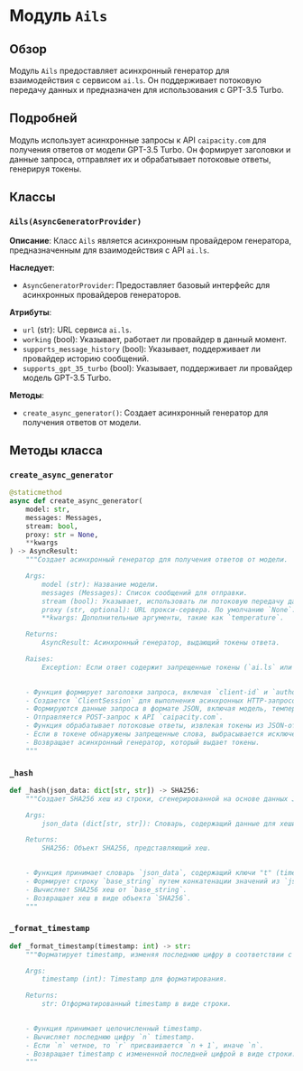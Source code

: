 # Модуль `Ails`

## Обзор

Модуль `Ails` предоставляет асинхронный генератор для взаимодействия с сервисом `ai.ls`. Он поддерживает потоковую передачу данных и предназначен для использования с GPT-3.5 Turbo.

## Подробней

Модуль использует асинхронные запросы к API `caipacity.com` для получения ответов от модели GPT-3.5 Turbo. Он формирует заголовки и данные запроса, отправляет их и обрабатывает потоковые ответы, генерируя токены.

## Классы

### `Ails(AsyncGeneratorProvider)`

**Описание**: Класс `Ails` является асинхронным провайдером генератора, предназначенным для взаимодействия с API `ai.ls`.

**Наследует**:
- `AsyncGeneratorProvider`: Предоставляет базовый интерфейс для асинхронных провайдеров генераторов.

**Атрибуты**:
- `url` (str): URL сервиса `ai.ls`.
- `working` (bool): Указывает, работает ли провайдер в данный момент.
- `supports_message_history` (bool): Указывает, поддерживает ли провайдер историю сообщений.
- `supports_gpt_35_turbo` (bool): Указывает, поддерживает ли провайдер модель GPT-3.5 Turbo.

**Методы**:
- `create_async_generator()`: Создает асинхронный генератор для получения ответов от модели.

## Методы класса

### `create_async_generator`

```python
@staticmethod
async def create_async_generator(
    model: str,
    messages: Messages,
    stream: bool,
    proxy: str = None,
    **kwargs
) -> AsyncResult:
    """Создает асинхронный генератор для получения ответов от модели.

    Args:
        model (str): Название модели.
        messages (Messages): Список сообщений для отправки.
        stream (bool): Указывает, использовать ли потоковую передачу данных.
        proxy (str, optional): URL прокси-сервера. По умолчанию `None`.
        **kwargs: Дополнительные аргументы, такие как `temperature`.

    Returns:
        AsyncResult: Асинхронный генератор, выдающий токены ответа.

    Raises:
        Exception: Если ответ содержит запрещенные токены (`ai.ls` или `ai.ci`).

    
    - Функция формирует заголовки запроса, включая `client-id` и `authorization`.
    - Создается `ClientSession` для выполнения асинхронных HTTP-запросов.
    - Формируются данные запроса в формате JSON, включая модель, температуру, сообщения и временные метки.
    - Отправляется POST-запрос к API `caipacity.com`.
    - Функция обрабатывает потоковые ответы, извлекая токены из JSON-ответов.
    - Если в токене обнаружены запрещенные слова, выбрасывается исключение.
    - Возвращает асинхронный генератор, который выдает токены.
    """
```

### `_hash`

```python
def _hash(json_data: dict[str, str]) -> SHA256:
    """Создает SHA256 хеш из строки, сгенерированной на основе данных JSON.

    Args:
        json_data (dict[str, str]): Словарь, содержащий данные для хеширования.

    Returns:
        SHA256: Объект SHA256, представляющий хеш.

    
    - Функция принимает словарь `json_data`, содержащий ключи "t" (timestamp) и "m" (message).
    - Формирует строку `base_string` путем конкатенации значений из `json_data` с фиксированными строками.
    - Вычисляет SHA256 хеш от `base_string`.
    - Возвращает хеш в виде объекта `SHA256`.
    """
```

### `_format_timestamp`

```python
def _format_timestamp(timestamp: int) -> str:
    """Форматирует timestamp, изменяя последнюю цифру в соответствии с условием.

    Args:
        timestamp (int): Timestamp для форматирования.

    Returns:
        str: Отформатированный timestamp в виде строки.

    
    - Функция принимает целочисленный timestamp.
    - Вычисляет последнюю цифру `n` timestamp.
    - Если `n` четное, то `r` присваивается `n + 1`, иначе `n`.
    - Возвращает timestamp с измененной последней цифрой в виде строки.
    """
```